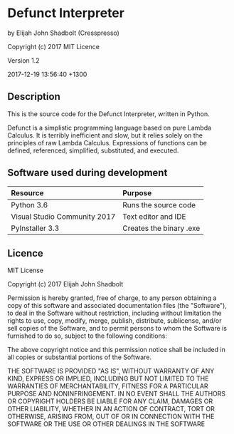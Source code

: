# Defunct Interpreter

by Elijah John Shadbolt (Cresspresso)

Copyright (c) 2017    MIT Licence

Version 1.2

2017-12-19 13:56:40 +1300

## Description

This is the source code for the Defunct Interpreter, written in Python.

Defunct is a simplistic programming language based on pure Lambda Calculus.
It is terribly inefficient and slow, but it relies solely on the principles
of raw Lambda Calculus. Expressions of functions can be defined, referenced,
simplified, substituted, and executed.

## Software used during development

| Resource | Purpose |
| :--- | :--- |
| Python 3.6 | Runs the source code |
| Visual Studio Community 2017 | Text editor and IDE |
| PyInstaller 3.3 | Creates the binary .exe |

## Licence

MIT License

Copyright (c) 2017 Elijah John Shadbolt

Permission is hereby granted, free of charge, to any person obtaining a copy
of this software and associated documentation files (the "Software"), to deal
in the Software without restriction, including without limitation the rights
to use, copy, modify, merge, publish, distribute, sublicense, and/or sell
copies of the Software, and to permit persons to whom the Software is
furnished to do so, subject to the following conditions:

The above copyright notice and this permission notice shall be included in all
copies or substantial portions of the Software.

THE SOFTWARE IS PROVIDED "AS IS", WITHOUT WARRANTY OF ANY KIND, EXPRESS OR
IMPLIED, INCLUDING BUT NOT LIMITED TO THE WARRANTIES OF MERCHANTABILITY,
FITNESS FOR A PARTICULAR PURPOSE AND NONINFRINGEMENT. IN NO EVENT SHALL THE
AUTHORS OR COPYRIGHT HOLDERS BE LIABLE FOR ANY CLAIM, DAMAGES OR OTHER
LIABILITY, WHETHER IN AN ACTION OF CONTRACT, TORT OR OTHERWISE, ARISING FROM,
OUT OF OR IN CONNECTION WITH THE SOFTWARE OR THE USE OR OTHER DEALINGS IN THE
SOFTWARE


